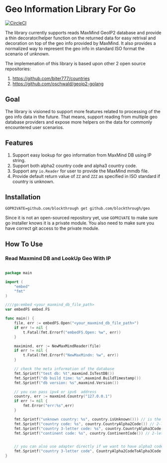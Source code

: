 # Geo Information Library For Go
[![CircleCI](https://circleci.com/gh/blockthrough/geo.svg?style=svg&circle-token=b0554d26f90621f9996755fe9fd6665e74cabcbe)](<https://app.circleci.com/pipelines/github/blockthrough/geo?branch=master>)


The library currently supports reads MaxMind GeoIP2 database and provide a thin decorator/helper function on the returned data for easy retrival and decoration on top of the geo info provided by MaxMind. It also provides a normalized way to represent the geo info in standard ISO format the scenario of unknown.

The implemenation of this library is based upon other 2 open source repositories:

1. https://github.com/biter777/countries 
2. https://github.com/oschwald/geoip2-golang


## Goal
The library is visioned to support more features related to processing of the geo info data in the future. That means, support reading from multiple geo database providers and expose more helpers on the data for commonly encountered user scenarios.


## Features
1. Support easy lookup for geo information from MaxMind DB using IP string.
2. Support both alpha2 country code and alpha3 country code.
3. Support any `io.Reader` for user to provide the MaxMind mmdb file.
4. Provide default return value of `ZZ` and `ZZZ` as specified in ISO standard if country is unknown.


## Installation
```
GOPRIVATE=github.com/blockthrough get github.com/blockthrough/geo
```

Since it is not an open-sourced repository yet, use `GOPRIVATE` to make sure go installer knows it is a private module. You also need to make sure you have correct git access to the private module.


## How To Use

### Read Maxmind DB and LookUp Geo With IP
```go

package main 

import (
    "embed"
    "fmt"
)

////go:embed <your_maxmind_db_file_path>
var embedFS embed.FS

func main() {
    file, err := embedFS.Open("<your_maxmind_db_file_path>")
	if err != nil {
		t.Fatal(fmt.Errorf("embedFS.Open: %w", err))
	}

	maximind, err := NewMaxMindReader(file)
	if err != nil {
		t.Fatal(fmt.Errorf("NewMaxMindn: %w", err))
	}

    // check the meta information of the database
    fmt.Sprintf("test db: %t",maxmind.IsTestDB())
    fmt.Sprintf("db build time: %s",maxmind.BuildTimestamp())
    fmt.Sprintf("db version: %s",maxmind.Version())

    // you can pass ipv4 or ipv6  address
    country, err := maxmind.Country("127.0.0.1")
    if err != nil {
        fmt.Error("err:%s",err)
    }

    fmt.Sprintf("unknown country: %s", country.isUnknown())) // is the country unknown?
    fmt.Sprintf("country code: %s", country.CountryAlpha2Code()) // 2-letter country code
    fmt.Sprintf("country 3-letter code: %s", country.CountryAlpha3Code()) // 3-letter country code
    fmt.Sprintf("continent code: %s", country.ContinentCode()) // 2-letter continent code


    // you can also use adapter directly if we want to have alpha3 code
    fmt.Sprintf("country 3-letter code", CountryAlpha2CodeToAlpha3Code(country.CountryAlpha2Code()))
}

```


